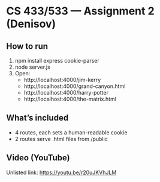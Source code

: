 # CS 433/533 — Assignment 2 (Denisov)

## How to run
1) npm install express cookie-parser
2) node server.js
3) Open:
   - http://localhost:4000/jim-kerry
   - http://localhost:4000/grand-canyon.html
   - http://localhost:4000/harry-potter
   - http://localhost:4000/the-matrix.html

## What’s included
- 4 routes, each sets a human-readable cookie
- 2 routes serve .html files from /public

## Video (YouTube)
Unlisted link: https://youtu.be/r20uJKVhJLM
